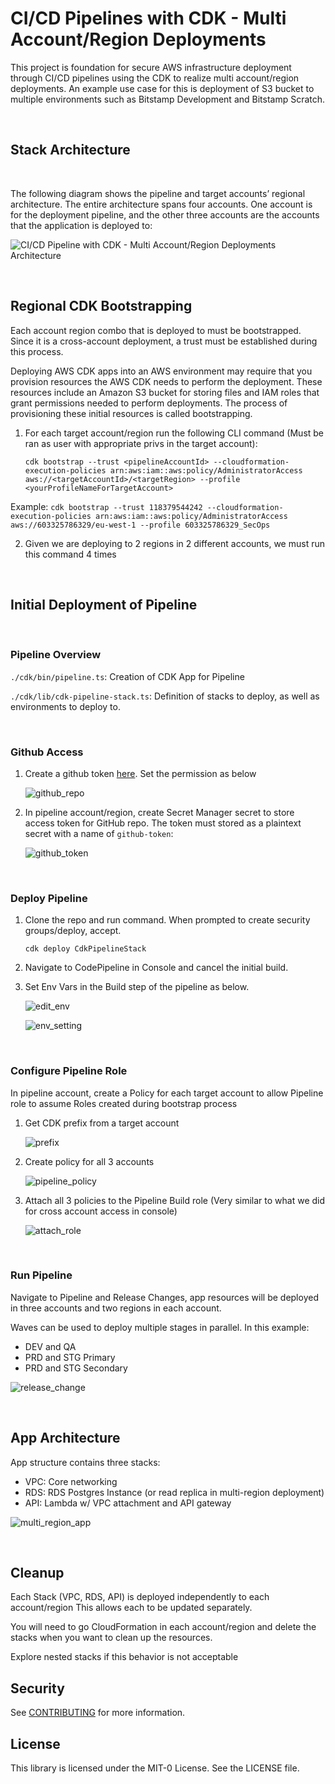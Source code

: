 # CI/CD Pipelines with CDK - Multi Account/Region Deployments

This project is foundation for secure AWS infrastructure deployment through CI/CD pipelines using the CDK to realize multi account/region deployments.  An example use case for this is deployment of S3 bucket to multiple environments such as Bitstamp Development and Bitstamp Scratch.

&nbsp;

## Stack Architecture

&nbsp;

The following diagram shows the pipeline and target accounts’ regional architecture. The entire architecture spans four accounts. One account is for the deployment pipeline, and the other three accounts are the accounts that the application is deployed to:

![CI/CD Pipeline with CDK - Multi Account/Region Deployments Architecture](./images/architecture.png)

&nbsp;

##  Regional CDK Bootstrapping

Each account region combo that is deployed to must be bootstrapped. Since it is a cross-account deployment, a trust must be established during this process.

Deploying AWS CDK apps into an AWS environment may require that you provision resources the AWS CDK needs to perform the deployment. These resources include an Amazon S3 bucket for storing files and IAM roles that grant permissions needed to perform deployments. The process of provisioning these initial resources is called bootstrapping. 

1. For each target account/region run the following CLI command (Must be ran as user with appropriate privs in the target account):
    ```
    cdk bootstrap --trust <pipelineAccountId> --cloudformation-execution-policies arn:aws:iam::aws:policy/AdministratorAccess aws://<targetAccountId>/<targetRegion> --profile <yourProfileNameForTargetAccount>
    ```
Example:
    ```
    cdk bootstrap --trust 118379544242 --cloudformation-execution-policies arn:aws:iam::aws:policy/AdministratorAccess aws://603325786329/eu-west-1 --profile 603325786329_SecOps
    ```

2. Given we are deploying to 2 regions in 2 different accounts, we must run this command 4 times

&nbsp;

##  Initial Deployment of Pipeline

&nbsp;

### Pipeline Overview

`./cdk/bin/pipeline.ts`: Creation of CDK App for Pipeline

`./cdk/lib/cdk-pipeline-stack.ts`: Definition of stacks to deploy, as well as environments to deploy to.

&nbsp;

### Github Access
1. Create a github token [here](https://github.com/settings/tokens/). Set the permission as below
 
   ![github_repo](./images/github_repo.png)

2. In pipeline account/region, create Secret Manager secret to store access token for GitHub repo.  The token must stored as a plaintext secret with a name of `github-token`:
   
   ![github_token](./images/github_token.png)

&nbsp;

### Deploy Pipeline

1. Clone the repo and run command. When prompted to create security groups/deploy, accept.
   ```
   cdk deploy CdkPipelineStack
   ```

2. Navigate to CodePipeline in Console and cancel the initial build.
3. Set Env Vars in the Build step of the pipeline as below.

    ![edit_env](./images/edit_env.png)

    ![env_setting](./images/env_setting.png)

&nbsp;

### Configure Pipeline Role

In pipeline account, create a Policy for each target account to allow Pipeline role to assume Roles created during bootstrap process

1. Get CDK prefix from a target account
   
   ![prefix](./images/prefix.png)

2. Create policy for all 3 accounts
   
   ![pipeline_policy](./images/pipeline_policy.png)

3. Attach all 3 policies to the Pipeline Build role (Very similar to what we did for cross account access in console)
   
   ![attach_role](./images/attach_role.png)

&nbsp;

### Run Pipeline
Navigate to Pipeline and Release Changes, app resources will be deployed in three accounts and two regions in each account.

Waves can be used to deploy multiple stages in parallel. In this example:
- DEV and QA
- PRD and STG Primary 
- PRD and STG Secondary 


![release_change](./images/release_change.png)

&nbsp;

## App Architecture

App structure contains three stacks:

- VPC: Core networking 
- RDS: RDS Postgres Instance (or read replica in multi-region deployment)
- API: Lambda w/ VPC attachment and API gateway 

![multi_region_app](./images/multi_region_app.png)

&nbsp;

## Cleanup
Each Stack (VPC, RDS, API) is deployed independently to each account/region
This allows each to be updated separately.

You will need to go CloudFormation in each account/region and delete the stacks when you want to clean up the resources.

Explore nested stacks if this behavior is not acceptable

## Security

See [CONTRIBUTING](CONTRIBUTING.md#security-issue-notifications) for more information.

## License

This library is licensed under the MIT-0 License. See the LICENSE file.
